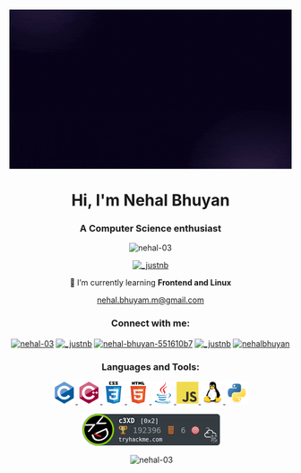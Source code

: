 <p align="center">&nbsp;<a href="https://www.instagram.com/_justnb/"><img align="center" src="nehal-03@cover.gif" alt="Nehal Bhuyan@instagram" /></a></p>
<h1 align="center">Hi, I'm Nehal Bhuyan</h1>
<h3 align="center">A Computer Science enthusiast</h3>

<p align="center"> <img src="https://komarev.com/ghpvc/?username=nehal-03&label=Profile%20views&color=0e75b6&style=flat" alt="nehal-03" /> </p>

<p align="center"> <a href="https://twitter.com/_justnb" target="blank"><img src="https://img.shields.io/twitter/follow/_justnb?logo=twitter&style=for-the-badge" alt="_justnb" /></a>

<p align="center">🌱 I’m currently learning <strong>Frontend and Linux</strong></p>
<p align="center"><a href="mailto:nehal.bhuyam.m@gmail.com">nehal.bhuyam.m@gmail.com</a></p>
<h3 align="center">Connect with me:</h3>
<p align="center">
<a href="https://codepen.io/nehal-03" target="blank"><img align="center" src="https://raw.githubusercontent.com/rahuldkjain/github-profile-readme-generator/master/src/images/icons/Social/codepen.svg" alt="nehal-03" height="30" width="40" /></a>
<a href="https://twitter.com/_justnb" target="blank"><img align="center" src="https://raw.githubusercontent.com/rahuldkjain/github-profile-readme-generator/master/src/images/icons/Social/twitter.svg" alt="_justnb" height="30" width="40" /></a>
<a href="https://linkedin.com/in/nehal-bhuyan-551610b7" target="blank"><img align="center" src="https://raw.githubusercontent.com/rahuldkjain/github-profile-readme-generator/master/src/images/icons/Social/linked-in-alt.svg" alt="nehal-bhuyan-551610b7" height="30" width="40" /></a>
<a href="https://instagram.com/_justnb" target="blank"><img align="center" src="https://raw.githubusercontent.com/rahuldkjain/github-profile-readme-generator/master/src/images/icons/Social/instagram.svg" alt="_justnb" height="30" width="40" /></a>
<a href="https://www.youtube.com/c/nehalbhuyan" target="blank"><img align="center" src="https://raw.githubusercontent.com/rahuldkjain/github-profile-readme-generator/master/src/images/icons/Social/youtube.svg" alt="nehalbhuyan" height="30" width="40" /></a>
</p>

<h3 align="center">Languages and Tools:</h3>
<p align="center"> <a href="https://www.cprogramming.com/" target="_blank" rel="noreferrer"> <img src="https://raw.githubusercontent.com/devicons/devicon/master/icons/c/c-original.svg" alt="c" width="40" height="40"/> </a> <a href="https://www.w3schools.com/cpp/" target="_blank" rel="noreferrer"> <img src="https://raw.githubusercontent.com/devicons/devicon/master/icons/cplusplus/cplusplus-original.svg" alt="cplusplus" width="40" height="40"/> </a> <a href="https://www.w3schools.com/css/" target="_blank" rel="noreferrer"> <img src="https://raw.githubusercontent.com/devicons/devicon/master/icons/css3/css3-original-wordmark.svg" alt="css3" width="40" height="40"/> </a> <a href="https://www.w3.org/html/" target="_blank" rel="noreferrer"> <img src="https://raw.githubusercontent.com/devicons/devicon/master/icons/html5/html5-original-wordmark.svg" alt="html5" width="40" height="40"/> </a> <a href="https://www.java.com" target="_blank" rel="noreferrer"> <img src="https://raw.githubusercontent.com/devicons/devicon/master/icons/java/java-original.svg" alt="java" width="40" height="40"/> </a> <a href="https://developer.mozilla.org/en-US/docs/Web/JavaScript" target="_blank" rel="noreferrer"> <img src="https://raw.githubusercontent.com/devicons/devicon/master/icons/javascript/javascript-original.svg" alt="javascript" width="40" height="40"/> </a> <a href="https://www.linux.org/" target="_blank" rel="noreferrer"> <img src="https://raw.githubusercontent.com/devicons/devicon/master/icons/linux/linux-original.svg" alt="linux" width="40" height="40"/> </a> <a href="https://www.python.org" target="_blank" rel="noreferrer"> <img src="https://raw.githubusercontent.com/devicons/devicon/master/icons/python/python-original.svg" alt="python" width="40" height="40"/> </a> </p>
<p align="center">&nbsp;<a href="https://tryhackme.com/p/c3XD"><img align="center" src="c3XD.png" alt="c3XD@THM" /></a></p>
<p align="center">&nbsp;<img align="center" src="https://github-readme-stats.vercel.app/api?username=nehal-03&show_icons=true&locale=en" alt="nehal-03" /></p>

